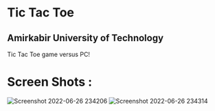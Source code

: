 # Tic Tac Toe 
 ## Amirkabir University of Technology
   Tic Tac Toe  game versus PC!<br>

# Screen Shots : 

![Screenshot 2022-06-26 234206](https://user-images.githubusercontent.com/76614003/175830794-91598921-e9c9-424d-9268-db9faeebc10c.png)
![Screenshot 2022-06-26 234314](https://user-images.githubusercontent.com/76614003/175830818-367e8e8e-43ce-421b-8f18-89f3cc1441cd.png)
